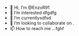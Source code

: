 - 👋 Hi, I’m @EnzoR91
- 👀 I’m interested dfgdfg
- 🌱 I’m currentlysdfsd
- 💞️ I’m looking to collaborate on .
- 📫 How to reach me ...fghf

<!---
EnzoR91/EnzoR91 is a ✨ special ✨ repository because its `README.md` (this file) appears on your GitHub profile.
You can click the Preview link to take a look at your changes.
--->
